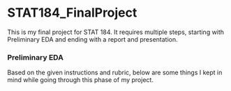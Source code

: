 # STAT184_FinalProject

This is my final project for STAT 184. It requires multiple steps, starting with Preliminary EDA and ending with a report and presentation.

### Preliminary EDA
Based on the given instructions and rubric, below are some things I kept in mind while going through this phase of my project.